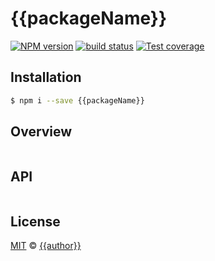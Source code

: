 # {{packageName}}
[![NPM version][npm-image]][npm-url]
[![build status][travis-image]][travis-url]
[![Test coverage][coveralls-image]][coveralls-url]

## Installation
```bash
$ npm i --save {{packageName}}
```

## Overview
```js

```

## API
```js

```

## License
[MIT](https://tldrlegal.com/license/mit-license) ©
[{{author}}]({{website}})

[npm-image]: https://img.shields.io/npm/v/{{packageName}}.svg?style=flat-square
[npm-url]: https://npmjs.org/package/{{packageName}}
[travis-image]: https://img.shields.io/travis/{{slug}}/{{packageName}}.svg?style=flat-square
[travis-url]: https://travis-ci.org/{{slug}}/{{packageName}}
[coveralls-image]: https://img.shields.io/coveralls/{{slug}}/{{packageName}}.svg?style=flat-square
[coveralls-url]: https://coveralls.io/r/{{slug}}/{{packageName}}?branch=master
